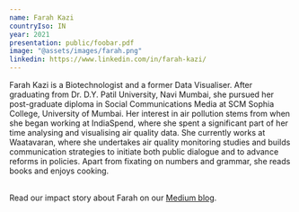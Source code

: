 ```yaml
---
name: Farah Kazi
countryIso: IN
year: 2021
presentation: public/foobar.pdf
image: "@assets/images/farah.png"
linkedin: https://www.linkedin.com/in/farah-kazi/
---
```

Farah Kazi is a Biotechnologist and a former Data Visualiser. After graduating from Dr. D.Y. Patil University, Navi Mumbai, she pursued her post-graduate diploma in Social Communications Media at SCM Sophia College, University of Mumbai. Her interest in air pollution stems from when she began working at IndiaSpend, where she spent a significant part of her time analysing and visualising air quality data. She currently works at Waatavaran, where she undertakes air quality monitoring studies and builds communication strategies to initiate both public dialogue and to advance reforms in policies. Apart from fixating on numbers and grammar, she reads books and enjoys cooking.

\
Read our impact story about Farah on our [Medium blog](https://openaq.medium.com/community-ambassador-alumna-farah-kazi-now-runs-foundation-and-works-for-renowned-institute-3a9d5b55c793).
